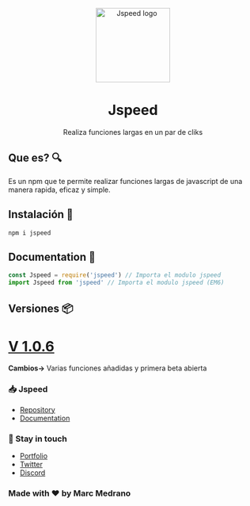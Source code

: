 <p align="center">
   <img src="https://raw.githubusercontent.com/elmarcz/Jspeed/master/src/public/Jspeed.png" height='150px' alt="Jspeed logo"/>  
</p>
<h1 align="center">Jspeed</h1>
<p align="center">Realiza funciones largas en un par de cliks</p>

## Que es? 🔍
Es un npm que te permite realizar funciones largas de javascript de una manera rapida, eficaz y simple.


## Instalación 🔑
```
npm i jspeed
```

## Documentation 🧧
```javascript
const Jspeed = require('jspeed') // Importa el modulo jspeed
import Jspeed from 'jspeed' // Importa el modulo jspeed (EM6)
```


## Versiones 📦
<h1><a href="https://www.npmjs.com/package/insultjs?activeTab=versions">V 1.0.6</a></h1>
<p><b>Cambios-></b> Varias funciones añadidas y primera beta abierta</p>

### 📥 Jspeed
- [Repository](https://github.com/elmarcz/Jspeed)
- [Documentation](https://elmarcz.github.io/Jspeed)


### 💂 Stay in touch
- [Portfolio](https://elmarcz.github.io/portfolio/)
- [Twitter](https://twitter.com/MarcMedrano15)
- [Discord](https://discord.com/invite/zPSYDGVXxx)

### Made with ❤ by Marc Medrano
